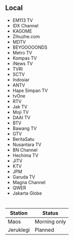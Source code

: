 #
## Local
* EM113 TV
* IDX Channel
* KAGOME
* Zihuzhe.com
* MDTV
* BEYOOOOONDS
* Metro TV
* Kompas TV
* iNews TV
* TVRI
* SCTV
* Indosiar
* ANTV
* Hape Simpan TV
* tvOne
* RTV
* Jak TV
* Moji TV
* DAAI TV
* BTV
* Bawang TV
* GTV
* BeritaSatu
* Nusantara TV
* BN Channel
* Hechima TV
* JITV
* KTV
* JPM
* Garuda TV
* Magna Channel
* QWER
* Jakarta Globe
#
Station|Status
--|--
Maos|Morning only
Jeruklegi|Planned

